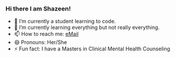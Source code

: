 ### Hi there I am Shazeen!
<!--
**Shazeen15/Shazeen15** is a ✨ _special_ ✨ repository because its `README.md` (this file) appears on your GitHub profile.
-->

- 🔭 I’m currently a student learning to code.
- 🌱 I’m currently learning everything but not really everything.
- 📫 How to reach me: [eMail](shazeenfabius@gmail.com)
- 😄 Pronouns: Her/She
- ⚡ Fun fact: I have a Masters in Clinical Mental Health Counseling
